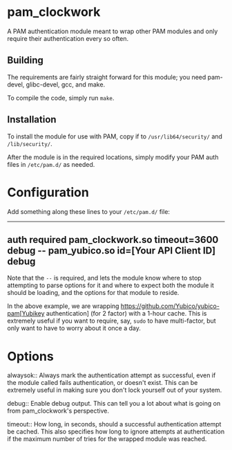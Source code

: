 # pam_clockwork
A PAM authentication module meant to wrap other PAM modules and only require 
their authentication every so often.

## Building
The requirements are fairly straight forward for this module; you need 
pam-devel, glibc-devel, gcc, and make.

To compile the code, simply run `make`.

## Installation
To install the module for use with PAM, copy if to `/usr/lib64/security/` 
and `/lib/security/`.

After the module is in the required locations, simply modify your PAM auth 
files in `/etc/pam.d/` as needed.

# Configuration
Add something along these lines to your `/etc/pam.d/` file:  

----
auth     required    pam_clockwork.so timeout=3600 debug -- pam_yubico.so id=[Your API Client ID] debug
----

Note that the `--` is required, and lets the module know where to stop 
attempting to parse options for it and where to expect both the module it 
should be loading, and the options for that module to reside.

In the above example, we are wrapping https://github.com/Yubico/yubico-pam[Yubikey authentication] \(for 2 factor) with 
a 1-hour cache. This is extremely useful if you want to require, say, `sudo` to 
have multi-factor, but only want to have to worry about it once a day.

# Options
alwaysok::
Always mark the authentication attempt as successful, even if the module called 
fails authentication, or doesn't exist. This can be extremely useful in making 
sure you don't lock yourself out of your system.

debug::
Enable debug output. This can tell you a lot about what is going on from 
pam_clockwork's perspective.

timeout::
How long, in seconds, should a successful authentication attempt be cached. This 
also specifies how long to ignore attempts at authentication if the maximum 
number of tries for the wrapped module was reached.


